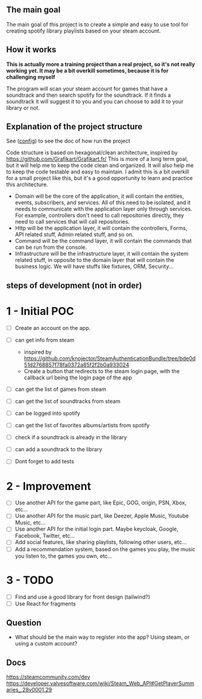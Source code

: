 ## The main goal

The main goal of this project is to create a simple and easy to use tool for creating spotify library playlists based on your steam account. 

## How it works

**This is actually more a training project than a real project, so it's not really working yet. 
It may be a bit overkill sometimes, because it is for challenging myself**

The program will scan your steam account for games that have a soundtrack and then search spotify for the soundtrack. 
If it finds a soundtrack it will suggest it to you and you can choose to add it to your library or not.

## Explanation of the project structure
See ([config](CONFIG.md)) to see the doc of how run the project

Code structure is based on hexagonal/clean architecture, inspired by https://github.com/Grafikart/Grafikart.fr/
This is more of a long term goal, but it will help me to keep the code clean and organized.
It will also help me to keep the code testable and easy to maintain.
I admit this is a bit overkill for a small project like this, but it's a good opportunity to learn and practice this architecture.
- Domain will be the core of the application, it will contain the entities, events, subscribers, and services. 
  All of this need to be isolated, and it needs to communicate with the application layer only through services.
  For example, controllers don't need to call repositories directly, they need to call services that will call repositories.
- Http will be the application layer, it will contain the controllers, Forms, API related stuff, Admin related stuff, and so on.
- Command will be the command layer, it will contain the commands that can be run from the console.
- Infrastructure will be the infrastructure layer, it will contain the system related stuff, in opposite to the domain layer that will contain the business logic. 
  We will have stuffs like fixtures, ORM, Security...
  
## steps of development (not in order)
# 1 - Initial POC 
- [ ] Create an account on the app. 
- [ ] can get info from steam
   - inspired by https://github.com/knojector/SteamAuthenticationBundle/tree/bde0d51d2768857f78fa0372a85f2f2b0a933024
   - Create a button that redirects to the steam login page, with the callback url being the login page of the app
- [ ] can get the list of games from steam
- [ ] can get the list of soundtracks from steam

- [ ] can be logged into spotify
- [ ] can get the list of favorites albums/artists from spotify
- [ ] check if a soundtrack is already in the library
- [ ] can add a soundtrack to the library

- [ ] Dont forget to add tests

# 2 - Improvement 
- [ ] Use another API for the game part, like Epic, GOG, origin, PSN, Xbox, etc...
- [ ] Use another API for the music part, like Deezer, Apple Music, Youtube Music, etc...
- [ ] Use another API for the initial login part. Maybe keycloak,  Google, Facebook, Twitter, etc...
- [ ] Add social features, like sharing playlists, following other users, etc...
- [ ] Add a recommendation system, based on the games you play, the music you listen to, the games you own, etc...

# 3 - TODO
- [ ] Find and use a good library for front design (tailwind?)
- [ ] Use React for fragments

## Question
- What should be the main way to register into the app? Using steam, or using a custom account?


## Docs
https://steamcommunity.com/dev
https://developer.valvesoftware.com/wiki/Steam_Web_API#GetPlayerSummaries_.28v0001.29
